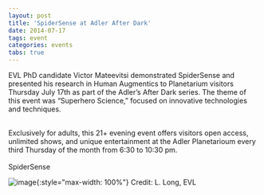 ```yaml
---
layout: post
title: 'SpiderSense at Adler After Dark'
date: 2014-07-17
tags: event
categories: events
tabs: true
---
```


EVL PhD candidate Victor Mateevitsi demonstrated SpiderSense and presented his research in Human Augmentics to Planetarium visitors Thursday July 17th as part of the Adler&rsquo;s After Dark series. The theme of this event was &ldquo;Superhero Science,&rdquo; focused on innovative technologies and techniques.<br><br>

Exclusively for adults, this 21+ evening event offers visitors open access, unlimited shows, and unique entertainment at the Adler Planetarioum every third Thursday of the month from 6:30 to 10:30 pm.<br><br>
SpiderSense

![image](https://www.evl.uic.edu/output/originals/_ljl1223.jpg-srcw.jpg){:style="max-width: 100%"}
Credit: L. Long, EVL

